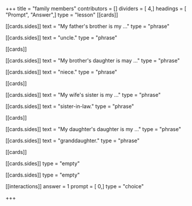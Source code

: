 +++
title = "family members"
contributors = []
dividers = [ 4,]
headings = [ "Prompt", "Answer",]
type = "lesson"
[[cards]]

[[cards.sides]]
text = "My father's brother is my ..."
type = "phrase"

[[cards.sides]]
text = "uncle."
type = "phrase"

[[cards]]

[[cards.sides]]
text = "My brother's daughter is may ..."
type = "phrase"

[[cards.sides]]
text = "niece."
type = "phrase"

[[cards]]

[[cards.sides]]
text = "My wife's sister is my ..."
type = "phrase"

[[cards.sides]]
text = "sister-in-law."
type = "phrase"

[[cards]]

[[cards.sides]]
text = "My daughter's daughter is my ..."
type = "phrase"

[[cards.sides]]
text = "granddaughter."
type = "phrase"

[[cards]]

[[cards.sides]]
type = "empty"

[[cards.sides]]
type = "empty"

[[interactions]]
answer = 1
prompt = [ 0,]
type = "choice"

+++
